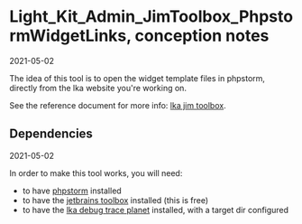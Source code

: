 Light_Kit_Admin_JimToolbox_PhpstormWidgetLinks, conception notes
================
2021-05-02



The idea of this tool is to open the widget template files in phpstorm, directly from the lka website you're working on.

See the reference document for more info: [lka jim toolbox](https://github.com/lingtalfi/Light_Kit_Admin/blob/master/doc/pages/lka-jim-toolbox.md).



Dependencies
-------
2021-05-02


In order to make this tool works, you will need:


- to have [phpstorm](https://www.jetbrains.com/phpstorm/) installed
- to have the [jetbrains toolbox](https://www.jetbrains.com/toolbox-app/) installed (this is free)
- to have the [lka debug trace planet](https://github.com/lingtalfi/Light_Kit_Admin_DebugTrace) installed, with a target dir configured






